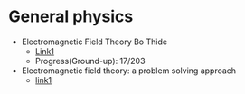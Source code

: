 # General physics


- Electromagnetic Field Theory Bo Thide
  - [Link1](https://physics.bgu.ac.il/~gedalin/Teaching/Mater/EMFT_Book.pdf)
  - Progress(Ground-up): 17/203
- Electromagnetic field theory: a problem solving approach
  - [link1](https://ocw.mit.edu/resources/res-6-002-electromagnetic-field-theory-a-problem-solving-approach-spring-2008/textbook-contents/MITRES_6_002S08_Part1.pdf)